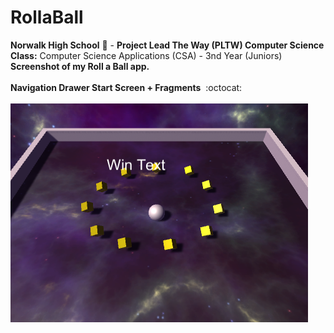 # RollaBall
<b>Norwalk High School</b> :school: - <b>Project Lead The Way (PLTW) Computer Science</b><br>
<b>Class:</b> Computer Science Applications (CSA) - 3nd Year (Juniors)<br>
<b>Screenshot of my Roll a Ball app.</b><br><br>
<b>Navigation Drawer Start Screen + Fragments</b>&nbsp;&nbsp;:octocat:<br><br>
![Alt text](https://github.com/Princessbvbbles/RollaBall/blob/master/Capture.PNG "Start Screen")
<br><br>
